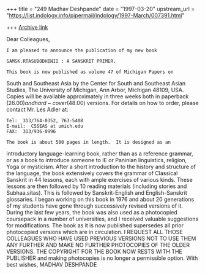 +++
title = "249 Madhav Deshpande"
date = "1997-03-20"
upstream_url = "https://list.indology.info/pipermail/indology/1997-March/007391.html"

+++
[Archive link](https://list.indology.info/pipermail/indology/1997-March/007391.html)

Dear Colleagues,

	I am pleased to announce the publication of my new book

	SAMSK.RTASUBODHINII : A SANSKRIT PRIMER.  

	This book is now published as volume 47 of Michigan Papers on
South and Southeast Asia by the Center for South and Southeast Asian
Studies, The University of Michigan, Ann Arbor, Michigan 48109, USA. 
Copies will be available approximately in three weeks both in paperback
($26.00) and hard-cover ($48.00) versions.  For details on how to order,
please contact Mr. Les Adler at: 

	Tel:  313/764-0352, 763-5408
	E-mail:  CSSEAS at umich.edu
	FAX:  313/936-0996

	The book is about 500 pages in length.  It is designed as an
introductory language-learning book, rather than as a reference grammar,
or as a book to introduce someone to IE or Paninian linguistics, religion,
Yoga or mysticism.  After a short introduction to the history and
structure of the language, the book extensively covers the grammar of
Classical Sanskrit in 44 lessons, each with ample exercises of various
kinds.  These lessons are then followed by 10 reading materials (including
stories and Subhaa.sitas).  This is followed by Sanskrit-English and
English-Sanskrit glossaries.
	I began working on this book in 1976 and about 20 generations of
my students have gone through successively revised versions of it.  During
the last few years, the book was also used as a photocopied coursepack in
a number of universities, and I received valuable suggestions for
modifications.  The book as it is now published supersedes all prior
photocopied versions which are in circulation.  I REQUEST ALL THOSE
COLLEAGUES WHO HAVE USED PREVIOUS VERSIONS NOT TO USE THEM ANY FURTHER AND
MAKE NO FURTHER PHOTOCOPIES OF THE OLDER VERSIONS.  THE COPYRIGHT FOR THE
BOOK NOW RESTS WITH THE PUBLISHER and making photocopies is no longer a
permissible option.
	With best wishes,
				MADHAV DESHPANDE		





